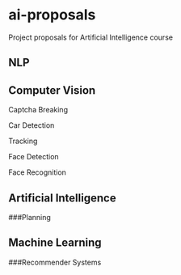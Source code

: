 ai-proposals
============

Project proposals for Artificial Intelligence course


NLP
---


Computer Vision
---------------

Captcha Breaking

Car Detection

Tracking

Face Detection

Face Recognition

Artificial Intelligence
-----------------------

###Planning


Machine Learning
----------------


###Recommender Systems


